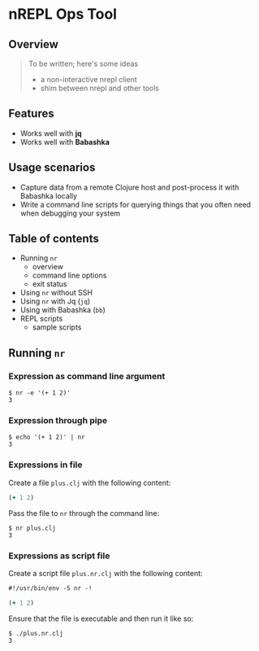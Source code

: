 # nREPL Ops Tool

## Overview

> To be written; here's some ideas
>
> - a non-interactive nrepl client
> - shim between nrepl and other tools

## Features

- Works well with **jq**
- Works well with **Babashka**

## Usage scenarios

- Capture data from a remote Clojure host and post-process it with Babashka
  locally
- Write a command line scripts for querying things that you often need when
  debugging your system

## Table of contents

- Running `nr`
  - overview
  - command line options
  - exit status
- Using `nr` without SSH
- Using `nr` with Jq (`jq`)
- Using with Babashka (`bb`)
- REPL scripts
  - sample scripts

## Running `nr`

### Expression as command line argument

```
$ nr -e '(+ 1 2)'
3
```

### Expression through pipe

```
$ echo '(+ 1 2)' | nr
3
```

### Expressions in file

Create a file `plus.clj` with the following content:

```clojure
(+ 1 2)
```

Pass the file to `nr` through the command line:

```
$ nr plus.clj
3
```

### Expressions as script file

Create a script file `plus.nr.clj` with the following content:

```clojure
#!/usr/bin/env -S nr -!

(+ 1 2)
```

Ensure that the file is executable and then run it like so:

```
$ ./plus.nr.clj
3
```
